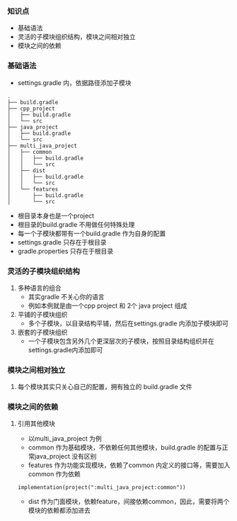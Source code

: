 ### 知识点
* 基础语法
* 灵活的子模块组织结构，模块之间相对独立
* 模块之间的依赖

### 基础语法
* settings.gradle 内，依据路径添加子模块

```text
.
├── build.gradle
├── cpp_project
│   ├── build.gradle
│   └── src
├── java_project
│   ├── build.gradle
│   └── src
├── multi_java_project
│   ├── common
│   │   ├── build.gradle
│   │   └── src
│   ├── dist
│   │   ├── build.gradle
│   │   └── src
│   └── features
│       ├── build.gradle
│       └── src
```

* 根目录本身也是一个project
* 根目录的build.gradle 不用做任何特殊处理
* 每一个子模块都带有一个build.gradle 作为自身的配置
* settings.gradle 只存在于根目录
* gradle.properties 只存在于根目录

### 灵活的子模块组织结构
1. 多种语言的组合
    * 其实gradle 不关心你的语言
    * 例如本例就是由一个cpp project 和 2个 java project 组成
2. 平铺的子模块组织
    * 多个子模块，以目录结构平铺，然后在settings.gradle 内添加子模块即可
3. 嵌套的子模块组织
    * 一个子模块包含另外几个更深层次的子模块，按照目录结构组织并在settings.gradle内添加即可

### 模块之间相对独立
1. 每个模块其实只关心自己的配置，拥有独立的 build.gradle 文件

### 模块之间的依赖
1. 引用其他模块
    * 以multi_java_project 为例
    * common 作为基础模块，不依赖任何其他模块，build.gradle 的配置与正常java_project 没有区别
    * features 作为功能实现模块，依赖了common 内定义的接口等，需要加入common 作为依赖

    ```
    implementation(project(":multi_java_project:common"))
    ```
    * dist 作为门面模块，依赖feature，间接依赖common，因此，需要将两个模块的依赖都添加进去